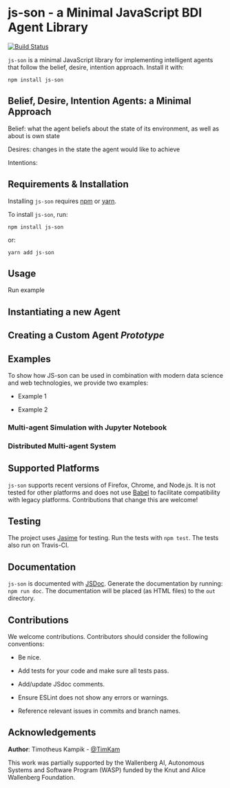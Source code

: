 # js-son - a Minimal JavaScript BDI Agent Library

[![Build Status](https://travis-ci.org/TimKam/JS-son.svg?branch=master)](https://travis-ci.org/TimKam/JS-son)

``js-son`` is a minimal JavaScript library for implementing intelligent agents that follow the belief, desire, intention approach.
Install it with:

```
npm install js-son
```

## Belief, Desire, Intention Agents: a Minimal Approach

Belief: what the agent beliefs about the state of its environment, as well as about is own state

Desires: changes in the state the agent would like to achieve

Intentions:


## Requirements & Installation
Installing ``js-son`` requires [npm](https://nodejs.org/) or [yarn](https://yarnpkg.com).

To install ``js-son``, run:

```
npm install js-son
```

or:

```
yarn add js-son
```

## Usage

Run example

## Instantiating a new Agent

## Creating a Custom Agent *Prototype*

## Examples
To show how JS-son can be used in combination with modern data science and web technologies, we provide two examples:

* Example 1

* Example 2

### Multi-agent Simulation with Jupyter Notebook

### Distributed Multi-agent System

## Supported Platforms
``js-son`` supports recent versions of Firefox, Chrome, and Node.js.
It is not tested for other platforms and does not use [Babel](https://babeljs.io/) to facilitate compatibility with legacy platforms.
Contributions that change this are welcome!

## Testing
The project uses [Jasime](https://jasmine.github.io/2.0/node.html) for testing.
Run the tests with ``npm test``.
The tests also run on Travis-CI.

## Documentation
``js-son`` is documented with [JSDoc](http://usejsdoc.org/). Generate the documentation by running: ``npm run doc``.
The documentation will be placed (as HTML files) to the ``out`` directory.

## Contributions
We welcome contributions.
Contributors should consider the following conventions:

  * Be nice.

  * Add tests for your code and make sure all tests pass.

  * Add/update JSdoc comments.

  * Ensure ESLint does not show any errors or warnings.

  * Reference relevant issues in commits and branch names.

## Acknowledgements
**Author**: Timotheus Kampik - [@TimKam](https://github.com/TimKam)

This work was partially supported by the Wallenberg AI, Autonomous Systems and Software Program (WASP) funded by the Knut and Alice Wallenberg Foundation.